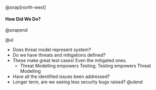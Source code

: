 @snap[north-west]   
#### How Did We Do?
@snapend

@ul
- Does threat model represent system?
- Do we have threats and mitigations defined?
- These make great test cases! Even the mitigated ones.
  - Threat Modelling empowers Testing; Testing empowers Threat Modelling
- Have all the identified issues been addressed?
- Longer term, are we seeing less security bugs raised?
@ulend